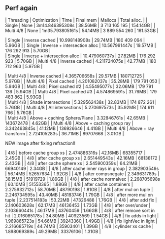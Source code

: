 ## Perf again

| Threading | Optimization | Time | Final mem | Mallocs | Total alloc. | 
| Single | None | 3m14.846395308s | 38.56MB | 3 713 165 195 | 154.14GB |
| Multi 4/8 | None | 1m35.793805161s | 54.14MB | 3 889 554 260 | 161.53GB |
                     
| Single | Inverse cached | 10.998148908s | 29.74MB | 180 409 064 | 5.96GB |
| Single | Inverse + intersection alloc | 10.567991447s | 19.57MB | 176 292 913 | 5.70GB |                       
| Single | Inverse + intersection alloc | 10.479060737s | 27.82MB | 176 292 923 | 5.70GB |
| Multi 4/8 | Inverse cached | 4.211724075s | 42.77MB | 180 712 963 | 5.97GB |




| Multi 4/8 | Inverse cached | 4.365706658s | 29.57MB | 180712725 | 5.97GB |
| Multi 4/8 | Pixel cached | 4.201082037s | 35.28MB | 179 791 053 | 5.94GB |
| Multi 4/8 | Pixel cached #2 | 4.55495077s | 32.06MB | 179 791 136 | 5.94GB |
| Multi 4/8 | Pixel cached #3 | 4.574869591s | 31.76MB | 179 483 862 | 5.93GB |                           
| Multi 4/8 | Shade intersections | 5.329562438s | 32.83MB | 174 872 261 | 5.76GB |
| Multi 4/8 | All intersections | 5.270697573s | 35.92MB | 174 611 766 | 5.76GB |  
| Multi 4/8 | Above + caching Sphere/Plane | 3.32846761s | 42.65MB | 143672478 | 4.62GB |
| Multi 4/8 | Above + caching group ray | 3.342463845s | 41.12MB | 136926646 | 4.41GB |
| Multi 4/8 | Above + ray transform | 2.724105283s | 36.71MB | 89707668 | 3.01GB |
                                             
NEW image after fixing refraction!!

| 4/8 | before cache group xs | 2.474886316s | 42.16MB | 68355717 | 2.45GB |
| 4/8 | after cache group xs | 2.651449543s | 42.16MB | 68138172 | 2.43GB |
| 4/8 | after cache sphere xs | 2.545900359s | 64.21MB | 66940149 | 2.34GB |
| 4/8 | after cache inner rays in group | 2.382903549s | 56.14MB | 52657634 | 1.92GB |
| 4/8 | after compsnegate | 2.349631789s | 38.15MB | 51919729 | 1.89GB |
| 4/8 | after cache normalvec | 2.268705698s | 60.10MB | 51553365 | 1.88GB |
| 4/8 | after cache containers | 2.275932712s | 58.70MB | 48790198 | 1.81GB |
| 4/8 | after mul on tuple | 2.246734595s | 43.40MB | 48183746 | 1.79GB |
| 4/8 | after more mul on tuple | 2.237514183s | 53.22MB | 47326488 | 1.76GB |
| 4/8 | after add fix | 2.140603628s | 62.17MB | 46136453 | 1.73GB |
| 4/8 | after over/under | 2.103660441s  | 46.17MB | 43760459 | 1.66GB |
| 4/8 | after remove sort in hit | 2.016085178s  | 34.80MB | 40923569 | 1.54GB |
| 4/8 | fix adds in light | 1.969865723s | 54.66MB | 39243360 | 1.49GB |
| 4/8 | fix lightVec in light | 2.216685719s | 44.74MB | 35903401 | 1.39GB |
| 4/8 | cylinder xs cache | 1.898069389s | 49.29MB | 33376106 | 1.31GB |

                                

                                                                                                                                       